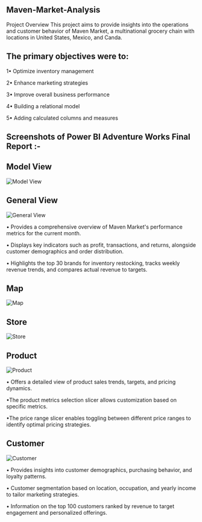 ## Maven-Market-Analysis
Project Overview
This project aims to provide insights into the operations and customer behavior of Maven Market, a multinational grocery chain with locations in United States, Mexico, and Canda. 

##  The primary objectives were to:

1• Optimize inventory management

2• Enhance marketing strategies

3• Improve overall business performance

4• Building a relational model

5• Adding calculated columns and measures


## Screenshots of Power BI Adventure Works Final Report :-

## Model View
![Model View](https://github.com/user-attachments/assets/f1af02aa-db41-47e4-8759-ca5dcdb0dc74)

## General View
![General View](https://github.com/user-attachments/assets/9fa18086-5749-4fbf-bfce-31adbbb18c45)

• Provides a comprehensive overview of Maven Market's performance metrics for the current month.

• Displays key indicators such as profit, transactions, and returns, alongside customer demographics and order distribution.

• Highlights the top 30 brands for inventory restocking, tracks weekly revenue trends, and compares actual revenue to targets.

## Map
![Map](https://github.com/user-attachments/assets/1cd02c37-589c-4f0f-ab63-85003430149c)

## Store
![Store](https://github.com/user-attachments/assets/8ffe2418-4514-4a6a-a913-7b1300eff823)

## Product
![Product](https://github.com/user-attachments/assets/dc7a7966-a5a0-479e-8155-e736b1c2b4f9)

• Offers a detailed view of product sales trends, targets, and pricing dynamics.

•The product metrics selection slicer allows customization based on specific metrics.

•The price range slicer enables toggling between different price ranges to identify optimal pricing strategies.

## Customer
![Customer](https://github.com/user-attachments/assets/820d4d29-94dc-481e-be20-d54b45acced8)

• Provides insights into customer demographics, purchasing behavior, and loyalty patterns.

• Customer segmentation based on location, occupation, and yearly income to tailor marketing strategies.

• Information on the top 100 customers ranked by revenue to target engagement and personalized offerings.
